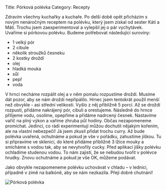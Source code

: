 Title: Pórková polévka
Category: Recepty

Zdravím všechny kuchařky a kuchaře. Po delší době opět přicházím s novým
nenáročným receptem na polévku, který jsem získal od sester Káti a Máti.
Trochu jsem zaexperimentoval a vylepšil jej o pár vychytávek. Uvaříme si
pórkovou polévku. Budeme potřebovat následující suroviny:

- 1 velký pór
- 2 cibule
- několik stroužků česneku
- 2 kostky droždí
- olej
- hladká mouka
- sůl
- pepř
- voda

V hrnci necháme rozpálit olej a v něm pomalu rozpustíme droždí. Musíme
dát pozor, aby se nám droždí nepřipálilo. Hrnec jsem tentokrát použil
menší než obvykle - asi střední velikosti. Vyšlo z něj přibližně 5
porcí. Až se droždí rozpustí, přidáme nakrájený pór, cibuli a
orestujeme. Následně do hrnce přilijeme vodu, osolíme, opepříme a
přidáme nadrcený česnek. Nastavíme vařič na plný výkon a vaříme zhruba
půl hodiny. Občas nezapomeneme promíchat. Jedinci, co rádi experimentují
můžou dochutit nějakým kořením, ale na vlastní nebezpečí! Já jsem zkusil
přidat trochu curry. Až bude polévka uvařená, ochutnáme a pokud je vše v
pořádku, zahustíme jíškou. Tu si připravíme ve sklenici, do které
přidáme přibližně 3 lžíce mouky a smícháme s vodou tak, aby se
nevytvořily cucky. Před aplikací jíšky polévku ochladíme studenou vodou.
To nám zajistí, že se nebudou tvořit v polévce hrudky. Znovu ochutnáme a
pokud je vše OK, můžeme podávat.

Jako obvykle nezapomeneme polévku uchovávat v chladu – v lednici,
případně v zimě na balkóně, aby se nám nezkazila. Přeji dobré chutnání!

![Pórková polévka]({static}images/porkova-polevka.jpg)

